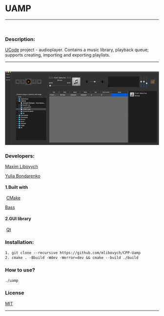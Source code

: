 # UAMP
___
​
### Description:
   [UCode](https://ucode.world) project - audioplayer. Contains a music library, playback queue; supports creating, importing and exporting playlists.
   ___
​
 ![Examplw](./example.png)

### Developers:
 [Maxim Libovych](https://github.com/mlibovych)

 [Yulia Bondarenko](https://github.com/kali-y23)

#### 1.Built with
​
 [CMake](https://cmake.org)
 
 [Bass](https://www.un4seen.com)
​
#### 2.GUI library
​
 [Qt](https://www.qt.io)

### Installation:
    1. git clone --recursive https://github.com/mlibovych/CPP-Uamp
    2. cmake . -Bbuild -Wdev -Werror=dev && cmake --build ./build

### How to use?
    ./uamp


### License
[MIT](https://choosealicense.com/licenses/mit/)

---
